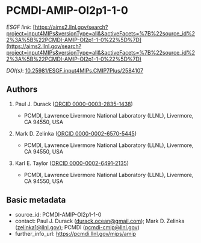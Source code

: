 # PCMDI-AMIP-OI2p1-1-0

*ESGF link*: [https://aims2.llnl.gov/search?project=input4MIPs&versionType=all&&activeFacets=%7B%22source_id%22%3A%5B%22PCMDI-AMIP-OI2p1-1-0%22%5D%7D](https://aims2.llnl.gov/search?project=input4MIPs&versionType=all&&activeFacets=%7B%22source_id%22%3A%5B%22PCMDI-AMIP-OI2p1-1-0%22%5D%7D)

*DOI(s)*: [10.25981/ESGF.input4MIPs.CMIP7Plus/2584107](https://doi.org/10.25981/ESGF.input4MIPs.CMIP7Plus/2584107)

## Authors

1. Paul J. Durack ([ORCID 0000-0003-2835-1438](https://orcid.org/0000-0003-2835-1438))
    - PCMDI, Lawrence Livermore National Laboratory (LLNL), Livermore, CA 94550, USA

2. Mark D. Zelinka ([ORCID 0000-0002-6570-5445](https://orcid.org/0000-0002-6570-5445))
    - PCMDI, Lawrence Livermore National Laboratory (LLNL), Livermore, CA 94550, USA

3. Karl E. Taylor ([ORCID 0000-0002-6491-2135](https://orcid.org/0000-0002-6491-2135))
    - PCMDI, Lawrence Livermore National Laboratory (LLNL), Livermore, CA 94550, USA


## Basic metadata

- source_id: PCMDI-AMIP-OI2p1-1-0
- contact: Paul J. Durack (durack.ocean@gmail.com); Mark D. Zelinka (zelinka1@llnl.gov); PCMDI (pcmdi-cmip@llnl.gov)
- further_info_url: https://pcmdi.llnl.gov/mips/amip